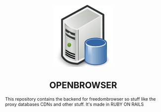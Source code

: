 <p align="center"><img src="https://raw.githubusercontent.com/freedombrowser/OpenBrowser/main/app/assets/images/Openbrowser_logo.png" height="200"></p>

<h1 align="center">OPENBROWSER</h1>


This repository contains the backend for freedombrowser so stuff like the proxy databases CDNs and other stuff. It's made in RUBY ON RAILS
